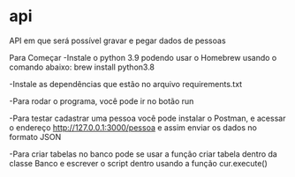 # api
API em que será possível gravar e pegar dados de pessoas

Para Começar
-Instale o python 3.9 podendo usar o Homebrew usando o comando abaixo:
brew install python3.8

-Instale as dependências que estão no arquivo requirements.txt

-Para rodar o programa, você pode ir no botão run

-Para testar cadastrar uma pessoa você pode instalar o Postman, e acessar o endereço http://127.0.0.1:3000/pessoa e assim enviar os dados no formato JSON

-Para criar tabelas no banco pode se usar a função criar tabela dentro da classe Banco e escrever o script dentro usando a função cur.execute()
